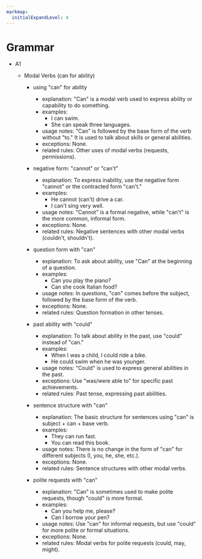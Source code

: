 ```yaml
---
markmap:
  initialExpandLevel: 4
---
```


# Grammar

- A1

  - Modal Verbs (can for ability)

    - using "can" for ability

      - explanation: "Can" is a modal verb used to express ability or capability to do something.
      - examples:
        - I can swim.
        - She can speak three languages.
      - usage notes: "Can" is followed by the base form of the verb without "to." It is used to talk about skills or general abilities.
      - exceptions: None.
      - related rules: Other uses of modal verbs (requests, permissions).

    - negative form: "cannot" or "can't"

      - explanation: To express inability, use the negative form "cannot" or the contracted form "can't."
      - examples:
        - He cannot (can't) drive a car.
        - I can't sing very well.
      - usage notes: "Cannot" is a formal negative, while "can't" is the more common, informal form.
      - exceptions: None.
      - related rules: Negative sentences with other modal verbs (couldn't, shouldn't).

    - question form with "can"

      - explanation: To ask about ability, use "Can" at the beginning of a question.
      - examples:
        - Can you play the piano?
        - Can she cook Italian food?
      - usage notes: In questions, "can" comes before the subject, followed by the base form of the verb.
      - exceptions: None.
      - related rules: Question formation in other tenses.

    - past ability with "could"

      - explanation: To talk about ability in the past, use "could" instead of "can."
      - examples:
        - When I was a child, I could ride a bike.
        - He could swim when he was younger.
      - usage notes: "Could" is used to express general abilities in the past.
      - exceptions: Use "was/were able to" for specific past achievements.
      - related rules: Past tense, expressing past abilities.

    - sentence structure with "can"

      - explanation: The basic structure for sentences using "can" is subject + can + base verb.
      - examples:
        - They can run fast.
        - You can read this book.
      - usage notes: There is no change in the form of "can" for different subjects (I, you, he, she, etc.).
      - exceptions: None.
      - related rules: Sentence structures with other modal verbs.

    - polite requests with "can"
      - explanation: "Can" is sometimes used to make polite requests, though "could" is more formal.
      - examples:
        - Can you help me, please?
        - Can I borrow your pen?
      - usage notes: Use "can" for informal requests, but use "could" for more polite or formal situations.
      - exceptions: None.
      - related rules: Modal verbs for polite requests (could, may, might).

